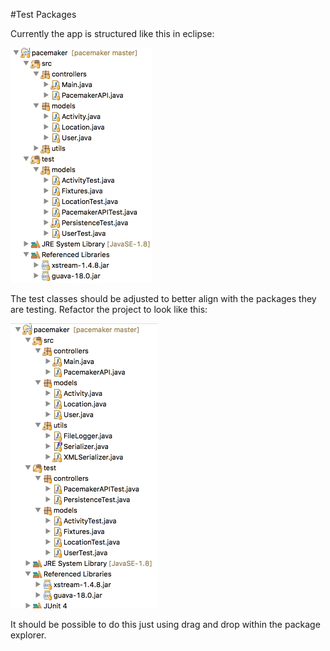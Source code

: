 #Test Packages

Currently the app is structured like this in eclipse:

![](img/01.png)

The test classes should be adjusted to better align with the packages they are testing. Refactor the project to look like this:

![](img/02.png)

It should be possible to do this just using drag and drop within the package explorer.
